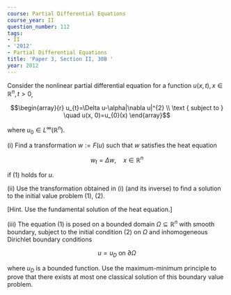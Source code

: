 ```yaml
---
course: Partial Differential Equations
course_year: II
question_number: 112
tags:
- II
- '2012'
- Partial Differential Equations
title: 'Paper 3, Section II, 30B '
year: 2012
---
```




Consider the nonlinear partial differential equation for a function $u(x, t), x \in \mathbb{R}^{n}, t>0$,

$$\begin{array}{r}
u_{t}=\Delta u-\alpha|\nabla u|^{2} \\
\text { subject to } \quad u(x, 0)=u_{0}(x)
\end{array}$$

where $u_{0} \in L^{\infty}\left(\mathbb{R}^{n}\right)$.

(i) Find a transformation $w:=F(u)$ such that $w$ satisfies the heat equation

$$w_{t}=\Delta w, \quad x \in \mathbb{R}^{n}$$

if (1) holds for $u$.

(ii) Use the transformation obtained in (i) (and its inverse) to find a solution to the initial value problem (1), (2).

[Hint. Use the fundamental solution of the heat equation.]

(iii) The equation (1) is posed on a bounded domain $\Omega \subseteq \mathbb{R}^{n}$ with smooth boundary, subject to the initial condition (2) on $\Omega$ and inhomogeneous Dirichlet boundary conditions

$$u=u_{D} \text { on } \partial \Omega$$

where $u_{D}$ is a bounded function. Use the maximum-minimum principle to prove that there exists at most one classical solution of this boundary value problem.